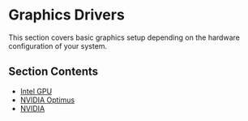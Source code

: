 # Graphics Drivers

This section covers basic graphics setup depending on the hardware configuration
of your system.

## Section Contents

- [Intel GPU](./intel.md)
- [NVIDIA Optimus](./optimus.md)
- [NVIDIA](./nvidia.md)
